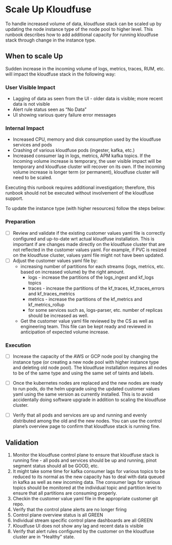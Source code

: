 # Scale Up Kloudfuse

To handle increased volume of data, kloudfuse stack can be scaled up by updating the node instance type of the node pool to higher level. This runbook describes how to add additional capacity for running kloudfuse stack through change in the instance type.

## When to scale Up
Sudden increase in the incoming volume of logs, metrics, traces, RUM, etc. will impact the kloudfuse stack in the following way:
### User Visible Impact
* Lagging of data as seen from the UI - older data is visible; more recent data is not visible
* Alert rule status seen as “No Data”
* UI showing various query failure error messages
### Internal Impact
* Increased CPU, memory and disk consumption used by the kloudfuse services and pods
* Crashing of various kloudfuse pods (ingester, kafka, etc.)
* Increased consumer lag in logs, metrics, APM kafka topics.
If the incoming volume increase is temporary, the user visible impact will be temporary and kloudfuse cluster will recover on its own.
If the incoming volume increase is longer term (or permanent), kloudfuse cluster will need to be scaled.

Executing this runbook requires additional investigation; therefore, this runbook should not be executed without involvement of the kloudfuse support.

To update the instance type (with higher resources) follow the steps below:
### Preparation
- [ ] Review and validate if the existing customer values yaml file is correctly configured and up-to-date wrt actual kloudfuse installation. This is important if are changes made directly on the kloudfuse cluster that are not reflected in the customer values yaml. For example, if PVC is resized on the kloudfuse cluster, values yaml file might not have been updated.
- [ ] Adjust the customer values yaml file by:
    * increasing number of partitions for each streams (logs, metrics, etc. based on increased volume) by the right amount.
        * logs - increase the partitions of the logs_ingest and kf_logs topics
        * traces - increase the partitions of the kf_traces, kf_traces_errors and kf_traces_metrics
        * metrics - increase the partitions of the kf_metrics and kf_metrics_rollup
        * for some services such as, logs-parser, etc. number of replicas should be increased as well.
    * Get the customer value yaml file reviewed by the CS as well as engineering team. This file can be kept ready and reviewed in anticipation of expected volume increase.
### Execution      
- [ ] Increase the capacity of the AWS or GCP node pool by changing the instance type (or creating a new node pool with higher instance type and deleting old node pool). The kloudfuse installation requires all nodes to be of the same type and using the same set of taints and labels.
- [ ] Once the kubernetes nodes are replaced and the new nodes are ready to run pods, do the helm upgrade using the updated customer values yaml using the same version as currently installed. This is to avoid accidentally doing software upgrade in addition to scaling the kloudfuse cluster.
- [ ] Verify that all pods and services are up and running and evenly distributed among the old and the new nodes. You can use the control plane’s overview page to confirm that kloudfuse stack is running fine.


## Validation
1. Monitor the kloudfuse control plane to ensure that kloudfuse stack is running fine - all pods and services should be up and running, pinot segment status should all be GOOD, etc.
2. It might take some time for kafka consumer lags for various topics to be reduced to its normal as the new capacity has to deal with data queued in kafka as well as new incoming data. The consumer lags for various topics should be monitored at the individual topic and partition level to ensure that all partitions are consuming properly.
3. Checkin the customer value yaml file in the appropriate customer git repo.
4. Verify that the control plane alerts are no longer firing
5. Control plane overview status is all GREEN
6. Individual stream specific control plane dashboards are all GREEN
7. Kloudfuse UI does not show any lag and recent data is visible
8. Verify that alert rules configured by the customer on the kloudfuse cluster are in “Healthy” state.
